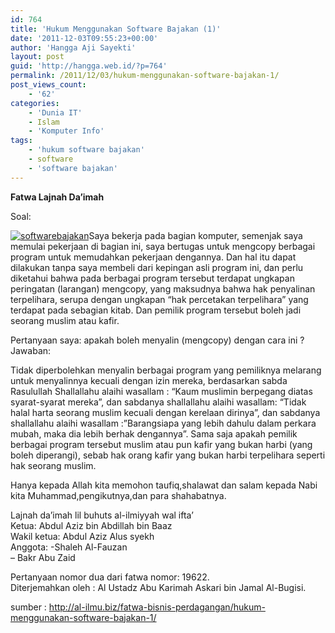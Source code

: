 ```yaml
---
id: 764
title: 'Hukum Menggunakan Software Bajakan (1)'
date: '2011-12-03T09:55:23+00:00'
author: 'Hangga Aji Sayekti'
layout: post
guid: 'http://hangga.web.id/?p=764'
permalink: /2011/12/03/hukum-menggunakan-software-bajakan-1/
post_views_count:
    - '62'
categories:
    - 'Dunia IT'
    - Islam
    - 'Komputer Info'
tags:
    - 'hukum software bajakan'
    - software
    - 'software bajakan'
---
```


**Fatwa Lajnah Da’imah**

Soal:

[![](http://hangga.web.id/wp-content/uploads/2011/12/softwarebajakan-150x150.jpg "softwarebajakan")](http://hangga.web.id/wp-content/uploads/2011/12/softwarebajakan.jpg)Saya bekerja pada bagian komputer, semenjak saya memulai pekerjaan di bagian ini, saya bertugas untuk mengcopy berbagai program untuk memudahkan pekerjaan dengannya. Dan hal itu dapat dilakukan tanpa saya membeli dari kepingan asli program ini, dan perlu diketahui bahwa pada berbagai program tersebut terdapat ungkapan peringatan (larangan) mengcopy, yang maksudnya bahwa hak penyalinan terpelihara, serupa dengan ungkapan “hak percetakan terpelihara” yang terdapat pada sebagian kitab. Dan pemilik program tersebut boleh jadi seorang muslim atau kafir.

Pertanyaan saya: apakah boleh menyalin (mengcopy) dengan cara ini ? Jawaban:

Tidak diperbolehkan menyalin berbagai program yang pemiliknya melarang untuk menyalinnya kecuali dengan izin mereka, berdasarkan sabda Rasulullah Shallallahu alaihi wasallam : “Kaum muslimin berpegang diatas syarat-syarat mereka”, dan sabdanya shallallahu alaihi wasallam: “Tidak halal harta seorang muslim kecuali dengan kerelaan dirinya”, dan sabdanya shallallahu alaihi wasallam :”Barangsiapa yang lebih dahulu dalam perkara mubah, maka dia lebih berhak dengannya”. Sama saja apakah pemilik berbagai program tersebut muslim atau pun kafir yang bukan harbi (yang boleh diperangi), sebab hak orang kafir yang bukan harbi terpelihara seperti hak seorang muslim.

Hanya kepada Allah kita memohon taufiq,shalawat dan salam kepada Nabi kita Muhammad,pengikutnya,dan para shahabatnya.

Lajnah da’imah lil buhuts al-ilmiyyah wal ifta’  
Ketua: Abdul Aziz bin Abdillah bin Baaz  
Wakil ketua: Abdul Aziz Alus syekh  
Anggota: -Shaleh Al-Fauzan  
– Bakr Abu Zaid

Pertanyaan nomor dua dari fatwa nomor: 19622.  
Diterjemahkan oleh : Al Ustadz Abu Karimah Askari bin Jamal Al-Bugisi.

sumber : <http://al-ilmu.biz/fatwa-bisnis-perdagangan/hukum-menggunakan-software-bajakan-1/>